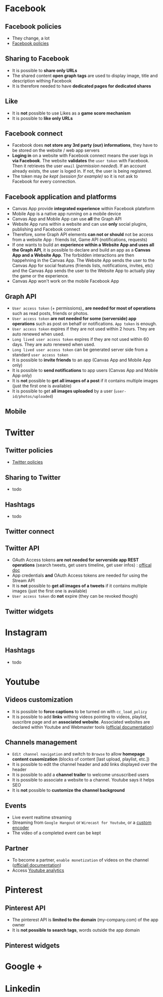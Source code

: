 Facebook
========

Facebook policies
-----------------
- They change, a lot
- [Facebook policies](https://developers.facebook.com/policy)

Sharing to Facebook
-------------------
- It is possible to __share only URLs__
- The shared content __open graph tags__ are used to display image, title and description withing Facebook
- It is therefore needed to have __dedicated pages for dedicated shares__

Like
----
- It is __not__ possible to use Likes as a __game score mechanism__
- It is possible to __like only URLs__

Facebook connect
----------------
- Facebook does __not store any 3rd party (our) informations__, they have to be stored on the website / web app servers
- __Loging in__ on a website with Facebook connect means the user logs in __via Facebook__. The website __validates__ the `user token` with Facebook. Then it retrieves the user `email` (_permission needed_). If an account already exists, the user is loged in. If not, the user is being registered.
- The token may _be kept (session for example)_ so it is not ask to Facebook for every connection.

Facebook application and platforms
----------------------------------
- Canvas App provide __integrated experience__ within Facebook plateform
- Mobile App is a native app running on a mobile device
- Canvas App and Mobile App can use __all__ the Graph API
- Website App runs within a website and can use __only__ social plugins, publishing and Facebook connect
- Therefore, some Graph API elements __can not or should__ not be access from a website App : friends list, Game API (notifications, requests)
- If one wants to build an __experience within a Website App and uses all the Graph API__, it is possible to declare and build an app as a __Canvas App and a Website App__. The forbidden interactions are then happehning in the Canvas App. The Website App sends the user to the Canvas App for social features (friends lists, notifications, invites, etc) and the Canvas App sends the user to the Website App to actually play the game or the experience.
- Canvas App won't work on the mobile Facebook App

Graph API
---------
- `User access token` (+ permissions)_ __are needed for most of operations__ such as read posts, friends or photos.
- `User access token` __are not needed for some (serverside) app operations__ such as post on behalf or notifications. `App token` is enough.
- `User access token` expires if they are not used within 2 hours. They are auto renewed when used.
- `Long lived user access token` expires if they are not used within 60 days. They are auto renewed when used.
- `Long lived user access token` can be generated server side from a standard `user access token`
- It is possible to __invite friends__ to an app (Canvas App and Mobile App only)
- It is possible to __send notifications__ to app users (Canvas App and Mobile App only)
- It is __not__ possible to __get all images of a post__ if it contains multiple images (just the first one is available)
- It is possible to get __all images uploaded__ by a user (`user-id/photos/uploaded`)

Mobile
-----

Twitter
=======

Twitter policies
----------------
- [Twitter policies](https://support.twitter.com/groups/56-policies-violations)

Sharing to Twitter
------------------
- todo

Hashtags
--------
- todo

Twitter connect
---------------

Twitter API
-----------
- OAuth Access tokens __are not needed for serverside app REST operations__ (search tweets, get users timeline, get user infos) : [offical doc](https://dev.twitter.com/oauth/application-only)
- App credentials __and__ OAuth Access tokens are needed for using the Stream API
- It is __not__ possible to __get all images of a tweets__ if it contains multiple images (just the first one is available)
- `User access token` do __not__ expire (they can be revoked though)

Twitter widgets
---------------

Instagram
=========

Hashtags
--------
- todo

Youtube
=======

Videos customization
--------------------
- It is possible to __force captions__ to be turned on with `cc_load_policy`
- It is possible to add __links__ withing videos pointing to videos, playlist, suscribre page and an __associated website__. Associated websites are declared within Youtube and Webmaster tools ([official documentation](https://support.google.com/youtube/answer/2887282?hl=en))

Channels management
-------------------
- `Edit channel navigation` and switch to `Browse` to allow __homepage content cusomization__ (blocks of content [last upload, playlist, etc.])
- It is possible to edit the channel header and add links displayed over the header
- It is possible to add a __channel trailer__ to welcome unsuscribed users
- It is possible to associate a website to a channel. Youtube says it helps SEO
- It is __not__ possible to __customize the channel background__

Events
------
- Live event realtime streaming
- Streaming from `Google Hangout` or `Wirecast for Youtube`, or a [custom encoder](https://support.google.com/youtube/answer/2853702?topic=2853713&hl=en)
- The video of a completed event can be kept

Partner
-------
- To become a partner, `enable monetization` of videos on the channel ([officiall documentation](https://support.google.com/youtube/answer/72857?hl=en))
- Access [Youtube analytics](https://www.youtube.com/analytics)

Pinterest
=========

Pinterest API
-------------
- The pinterest API is __limited to the domain__ (my-company.com) of the app owner
- It is __not possible to search tags__, words outside the app domain

Pinterest widgets
-----------------

Google +
========

Linkedin
========
